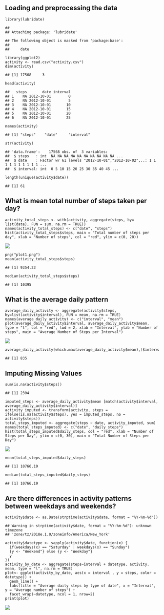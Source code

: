 Loading and preprocessing the data
----------------------------------

    library(lubridate)

    ## 
    ## Attaching package: 'lubridate'

    ## The following object is masked from 'package:base':
    ## 
    ##     date

    library(ggplot2)
    activity <- read.csv("activity.csv")
    dim(activity)

    ## [1] 17568     3

    head(activity)

    ##   steps       date interval
    ## 1    NA 2012-10-01        0
    ## 2    NA 2012-10-01        5
    ## 3    NA 2012-10-01       10
    ## 4    NA 2012-10-01       15
    ## 5    NA 2012-10-01       20
    ## 6    NA 2012-10-01       25

    names(activity)

    ## [1] "steps"    "date"     "interval"

    str(activity)

    ## 'data.frame':    17568 obs. of  3 variables:
    ##  $ steps   : int  NA NA NA NA NA NA NA NA NA NA ...
    ##  $ date    : Factor w/ 61 levels "2012-10-01","2012-10-02",..: 1 1 1 1 1 1 1 1 1 1 ...
    ##  $ interval: int  0 5 10 15 20 25 30 35 40 45 ...

    length(unique(activity$date))

    ## [1] 61

What is mean total number of steps taken per day?
-------------------------------------------------

    activity_total_steps <- with(activity, aggregate(steps, by= list(date), FUN = sum, na.rm = TRUE))
    names(activity_total_steps) <- c("date", "steps")
    hist(activity_total_steps$steps, main = "Total number of steps per day", xlab = "Number of steps", col = "red", ylim = c(0, 20))

![](PA1_RRProject1_files/figure-markdown_strict/unnamed-chunk-2-1.png)

    png("plot1.png")
    mean(activity_total_steps$steps)

    ## [1] 9354.23

    median(activity_total_steps$steps)

    ## [1] 10395

What is the average daily pattern
---------------------------------

    average_daily_activity <- aggregate(activity$steps, by=list(activity$interval), FUN = mean, na.rm = TRUE)
    names(average_daily_activity) <- c("interval", "mean")
    plot(average_daily_activity$interval, average_daily_activity$mean, type = "l", col = "red", lwd = 2, xlab = "Interval", ylab = "Number of steps", main = "Average Number of Steps per Interval")

![](PA1_RRProject1_files/figure-markdown_strict/unnamed-chunk-3-1.png)

    average_daily_activity[which.max(average_daily_activity$mean),]$interval

    ## [1] 835

Imputing Missing Values
-----------------------

    sum(is.na(activity$steps))

    ## [1] 2304

    imputed_steps <- average_daily_activity$mean [match(activity$interval, average_daily_activity$interval)]
    activity_imputed <- transform(activity, steps = ifelse(is.na(activity$steps), yes = imputed_steps, no = activity$steps))
    total_steps_imputed <- aggregate(steps ~ date, activity_imputed, sum)
    names(total_steps_imputed) <- c("date", "daily_steps")
    hist(total_steps_imputed$daily_steps, col = "red", xlab = "Number of Steps per Day", ylim = c(0, 30), main = "Total Number of Steps per Day")

![](PA1_RRProject1_files/figure-markdown_strict/unnamed-chunk-4-1.png)

    mean(total_steps_imputed$daily_steps)

    ## [1] 10766.19

    median(total_steps_imputed$daily_steps)

    ## [1] 10766.19

Are there differences in activity patterns between weekdays and weekends?
-------------------------------------------------------------------------

    activity$date <- as.Date(strptime(activity$date, format = "%Y-%m-%d"))

    ## Warning in strptime(activity$date, format = "%Y-%m-%d"): unknown timezone
    ## 'zone/tz/2018e.1.0/zoneinfo/America/New_York'

    activity$datetype <- sapply(activity$date, function(x) {
      if(weekdays(x) == "Saturday" | weekdays(x) == "Sunday")
      {y <- "Weekend"} else {y <- "Weekday"} 
      y
    })
    activity_by_date <- aggregate(steps~interval + datetype, activity, mean, type = "l", na.rm = TRUE)
    plot<- ggplot(activity_by_date, aes(x = interval , y = steps, color = datetype)) +
      geom_line() +
      labs(title = "Average daily steps by type of date", x = "Interval", y = "Average number of steps") +
      facet_wrap(~datetype, ncol = 1, nrow=2)
    print(plot)

![](PA1_RRProject1_files/figure-markdown_strict/unnamed-chunk-5-1.png)
